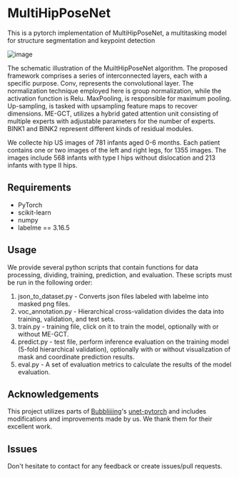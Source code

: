 # MultiHipPoseNet

This is a pytorch implementation of MultiHipPoseNet, a multitasking model for structure segmentation and keypoint detection

![image](https://github.com/Starsmmm/MultiHipPoseNet/nets/schematic%20illustration.png)

The schematic illustration of the MuiltHipPoseNet algorithm. The proposed framework comprises a series of interconnected layers, each with a specific purpose. Conv, represents the convolutional layer. The normalization technique employed here is group normalization, while the activation function is Relu. MaxPooling, is responsible for maximum pooling. Up-sampling, is tasked with upsampling feature maps to recover dimensions. ME-GCT, utilizes a hybrid gated attention unit consisting of multiple experts with adjustable parameters for the number of experts. BINK1 and BINK2 represent different kinds of residual modules.

We collecte hip US images of 781 infants aged 0-6 months. Each patient contains one or two images of the left and right legs, for 1355 
images. The images include 568 infants with type I hips without dislocation and 213 infants with type II hips.

## Requirements

* PyTorch
* scikit-learn
* numpy
* labelme == 3.16.5

## Usage

We provide several python scripts that contain functions for data processing, dividing, training, prediction, and evaluation. These scripts must be run in the following order:

1. json_to_dataset.py - Converts json files labeled with labelme into masked png files.
2. voc_annotation.py - Hierarchical cross-validation divides the data into training, validation, and test sets.
3. train.py - training file, click on it to train the model, optionally with or without ME-GCT.
4. predict.py - test file, perform inference evaluation on the training model (5-fold hierarchical validation), optionally with or without visualization of mask and coordinate prediction results.
5. eval.py - A set of evaluation metrics to calculate the results of the model evaluation.

## Acknowledgements

This project utilizes parts of [Bubbliiiing](https://github.com/Bubbliiiing)'s [unet-pytorch](https://github.com/bubbliiiing/unet-pytorch) and includes modifications and improvements made by us. We thank them for their excellent work.

## Issues

Don't hesitate to contact for any feedback or create issues/pull requests.
